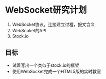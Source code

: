 # WebSocket研究计划 #

1. WebSocket协议，连接建立过程，报文含义
2. WebScoket的API
3. Stock.io

##  目标 ##

* 试着写出一个类似于stock.io的框架
* 使用WebSocket完成一个HTML5版的实时教室